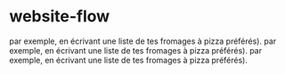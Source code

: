 # website-flow
par exemple, en écrivant une liste de tes fromages à pizza préférés).
par exemple, en écrivant une liste de tes fromages à pizza préférés).
par exemple, en écrivant une liste de tes fromages à pizza préférés).
